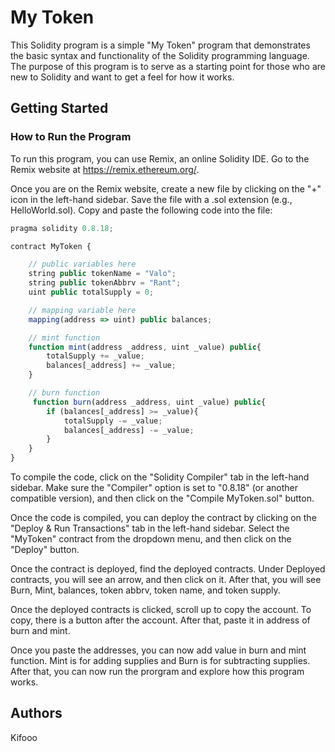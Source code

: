 # My Token

This Solidity program is a simple "My Token" program that demonstrates the basic syntax and functionality of the Solidity programming language. The purpose of this program is to serve as a starting point for those who are new to Solidity and want to get a feel for how it works.

## Getting Started

### How to Run the Program

To run this program, you can use Remix, an online Solidity IDE. Go to the Remix website at https://remix.ethereum.org/.

Once you are on the Remix website, create a new file by clicking on the "+" icon in the left-hand sidebar. Save the file with a .sol extension (e.g., HelloWorld.sol). Copy and paste the following code into the file:

```javascript
pragma solidity 0.8.18;

contract MyToken {

    // public variables here
    string public tokenName = "Valo";
    string public tokenAbbrv = "Rant";
    uint public totalSupply = 0;

    // mapping variable here
    mapping(address => uint) public balances;

    // mint function
    function mint(address _address, uint _value) public{
        totalSupply += _value;
        balances[_address] += _value;
    }

    // burn function
     function burn(address _address, uint _value) public{
        if (balances[_address] >= _value){
            totalSupply -= _value;
            balances[_address] -= _value;
        }
    }
}

```

To compile the code, click on the "Solidity Compiler" tab in the left-hand sidebar. Make sure the "Compiler" option is set to "0.8.18" (or another compatible version), and then click on the "Compile MyToken.sol" button.

Once the code is compiled, you can deploy the contract by clicking on the "Deploy & Run Transactions" tab in the left-hand sidebar. Select the "MyToken" contract from the dropdown menu, and then click on the "Deploy" button.

Once the contract is deployed, find the deployed contracts. Under Deployed contracts, you will see an arrow, and then click on it. After that, you will see Burn, Mint, balances, token abbrv, token name, and token supply.

Once the deployed contracts is clicked, scroll up to copy the account. To copy, there is a button after the account. After that, paste it in address of burn and mint.

Once you paste the addresses, you can now add value in burn and mint function. Mint is for adding supplies and Burn is for subtracting supplies. After that, you can now run the prorgram and explore how this program works.



## Authors
Kifooo
